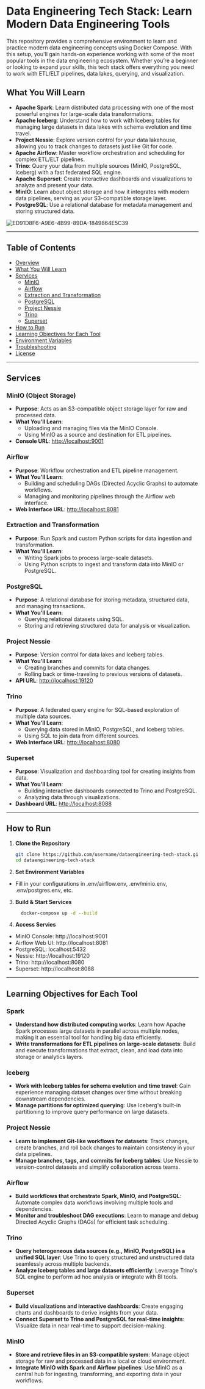 # Data Engineering Tech Stack: Learn Modern Data Engineering Tools

This repository provides a comprehensive environment to learn and practice modern data engineering concepts using Docker Compose. With this setup, you'll gain hands-on experience working with some of the most popular tools in the data engineering ecosystem. Whether you’re a beginner or looking to expand your skills, this tech stack offers everything you need to work with ETL/ELT pipelines, data lakes, querying, and visualization.

## What You Will Learn

- **Apache Spark**: Learn distributed data processing with one of the most powerful engines for large-scale data transformations.
- **Apache Iceberg**: Understand how to work with Iceberg tables for managing large datasets in data lakes with schema evolution and time travel.
- **Project Nessie**: Explore version control for your data lakehouse, allowing you to track changes to datasets just like Git for code.
- **Apache Airflow**: Master workflow orchestration and scheduling for complex ETL/ELT pipelines.
- **Trino**: Query your data from multiple sources (MinIO, PostgreSQL, Iceberg) with a fast federated SQL engine.
- **Apache Superset**: Create interactive dashboards and visualizations to analyze and present your data.
- **MinIO**: Learn about object storage and how it integrates with modern data pipelines, serving as your S3-compatible storage layer.
- **PostgreSQL**: Use a relational database for metadata management and storing structured data.

![ED91D8F6-A9E6-4B99-89DA-1849864E5C39](https://github.com/user-attachments/assets/116bae69-e15b-47a8-8003-417d111cf6c9)

---


## Table of Contents
- [Overview](#overview)
- [What You Will Learn](#what-you-will-learn)
- [Services](#services)
  - [MinIO](#minio-object-storage)
  - [Airflow](#airflow)
  - [Extraction and Transformation](#extraction-and-transformation)
  - [PostgreSQL](#postgresql)
  - [Project Nessie](#project-nessie)
  - [Trino](#trino)
  - [Superset](#superset)
- [How to Run](#how-to-run)
- [Learning Objectives for Each Tool](#learning-objectives-for-each-tool)
- [Environment Variables](#environment-variables)
- [Troubleshooting](#troubleshooting)
- [License](#license)

---

## Services

### MinIO (Object Storage)
- **Purpose**: Acts as an S3-compatible object storage layer for raw and processed data.
- **What You’ll Learn**:
  - Uploading and managing files via the MinIO Console.
  - Using MinIO as a source and destination for ETL pipelines.
- **Console URL**: [http://localhost:9001](http://localhost:9001)

### Airflow
- **Purpose**: Workflow orchestration and ETL pipeline management.
- **What You’ll Learn**:
  - Building and scheduling DAGs (Directed Acyclic Graphs) to automate workflows.
  - Managing and monitoring pipelines through the Airflow web interface.
- **Web Interface URL**: [http://localhost:8081](http://localhost:8081)

### Extraction and Transformation
- **Purpose**: Run Spark and custom Python scripts for data ingestion and transformation.
- **What You’ll Learn**:
  - Writing Spark jobs to process large-scale datasets.
  - Using Python scripts to ingest and transform data into MinIO or PostgreSQL.

### PostgreSQL
- **Purpose**: A relational database for storing metadata, structured data, and managing transactions.
- **What You’ll Learn**:
  - Querying relational datasets using SQL.
  - Storing and retrieving structured data for analysis or visualization.

### Project Nessie
- **Purpose**: Version control for data lakes and Iceberg tables.
- **What You’ll Learn**:
  - Creating branches and commits for data changes.
  - Rolling back or time-traveling to previous versions of datasets.
- **API URL**: [http://localhost:19120](http://localhost:19120)

### Trino
- **Purpose**: A federated query engine for SQL-based exploration of multiple data sources.
- **What You’ll Learn**:
  - Querying data stored in MinIO, PostgreSQL, and Iceberg tables.
  - Using SQL to join data from different sources.
- **Web Interface URL**: [http://localhost:8080](http://localhost:8080)

### Superset
- **Purpose**: Visualization and dashboarding tool for creating insights from data.
- **What You’ll Learn**:
  - Building interactive dashboards connected to Trino and PostgreSQL.
  - Analyzing data through visualizations.
- **Dashboard URL**: [http://localhost:8088](http://localhost:8088)

---

## How to Run

1. **Clone the Repository**  
   ```bash
   git clone https://github.com/username/dataengineering-tech-stack.git
   cd dataengineering-tech-stack
   ```
2. **Set Environment Variables**
  - Fill in your configurations in .env/airflow.env, .env/minio.env, .env/postgres.env, etc.

3. **Build & Start Services**
    ``` bash
      docker-compose up -d --build
    ```

4. **Access Servies**
 - MinIO Console: http://localhost:9001
 - Airflow Web UI: http://localhost:8081
 - PostgreSQL: localhost:5432
 - Nessie: http://localhost:19120
 - Trino: http://localhost:8080
 - Superset: http://localhost:8088

---

## Learning Objectives for Each Tool

### Spark
- **Understand how distributed computing works**: Learn how Apache Spark processes large datasets in parallel across multiple nodes, making it an essential tool for handling big data efficiently.
- **Write transformations for ETL pipelines on large-scale datasets**: Build and execute transformations that extract, clean, and load data into storage or analytics layers.

### Iceberg
- **Work with Iceberg tables for schema evolution and time travel**: Gain experience managing dataset changes over time without breaking downstream dependencies.
- **Manage partitions for optimized querying**: Use Iceberg's built-in partitioning to improve query performance on large datasets.

### Project Nessie
- **Learn to implement Git-like workflows for datasets**: Track changes, create branches, and roll back changes to maintain consistency in your data pipelines.
- **Manage branches, tags, and commits for Iceberg tables**: Use Nessie to version-control datasets and simplify collaboration across teams.

### Airflow
- **Build workflows that orchestrate Spark, MinIO, and PostgreSQL**: Automate complex data workflows involving multiple tools and dependencies.
- **Monitor and troubleshoot DAG executions**: Learn to manage and debug Directed Acyclic Graphs (DAGs) for efficient task scheduling.

### Trino
- **Query heterogeneous data sources (e.g., MinIO, PostgreSQL) in a unified SQL layer**: Use Trino to query structured and unstructured data seamlessly across multiple backends.
- **Analyze Iceberg tables and large datasets efficiently**: Leverage Trino's SQL engine to perform ad hoc analysis or integrate with BI tools.

### Superset
- **Build visualizations and interactive dashboards**: Create engaging charts and dashboards to derive insights from your data.
- **Connect Superset to Trino and PostgreSQL for real-time insights**: Visualize data in near real-time to support decision-making.

### MinIO
- **Store and retrieve files in an S3-compatible system**: Manage object storage for raw and processed data in a local or cloud environment.
- **Integrate MinIO with Spark and Airflow pipelines**: Use MinIO as a central hub for ingesting, transforming, and exporting data in your workflows.
